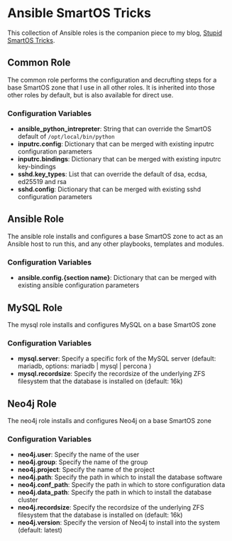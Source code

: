 # Ansible SmartOS Tricks

This collection of Ansible roles is the companion piece to my blog, [Stupid SmartOS Tricks](https://blog.brianewell.com/).

## Common Role

The common role performs the configuration and decrufting steps for a base SmartOS zone that I use in all other roles.  It is inherited into those other roles by default, but is also available for direct use.

### Configuration Variables

* **ansible_python_intrepreter**: String that can override the SmartOS default of `/opt/local/bin/python`
* **inputrc.config**: Dictionary that can be merged with existing inputrc configuration parameters
* **inputrc.bindings**: Dictionary that can be merged with existing inputrc key-bindings
* **sshd.key_types**: List that can override the default of dsa, ecdsa, ed25519 and rsa
* **sshd.config**: Dictionary that can be merged with existing sshd configuration parameters

## Ansible Role

The ansible role installs and configures a base SmartOS zone to act as an Ansible host to run this, and any other playbooks, templates and modules.

### Configuration Variables

* **ansible.config.{section name}**: Dictionary that can be merged with existing ansible configuration parameters

## MySQL Role

The mysql role installs and configures MySQL on a base SmartOS zone

### Configuration Variables

* **mysql.server**: Specify a specific fork of the MySQL server (default: mariadb, options: mariadb | mysql | percona )
* **mysql.recordsize**: Specify the recordsize of the underlying ZFS filesystem that the database is installed on (default: 16k)

## Neo4j Role

The neo4j role installs and configures Neo4j on a base SmartOS zone

### Configuration Variables

* **neo4j.user**: Specify the name of the user
* **neo4j.group**: Specify the name of the group
* **neo4j.project**: Specify the name of the project
* **neo4j.path**: Specify the path in which to install the database software
* **neo4j.conf_path**: Specify the path in which to store configuration data
* **neo4j.data_path**: Specify the path in which to install the database cluster
* **neo4j.recordsize**: Specify the recordsize of the underlying ZFS filesystem that the database is installed on (default: 16k)
* **neo4j.version**: Specify the version of Neo4j to install into the system (default: latest)
